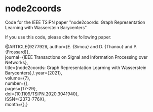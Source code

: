 # node2coords
Code for the IEEE TSIPN paper "node2coords: Graph Representation Learning with Wasserstein Barycenters"

If you use this code, please cite the following paper:

@ARTICLE{9277926,
  author={E. {Simou} and D. {Thanou} and P. {Frossard}},\
  journal={IEEE Transactions on Signal and Information Processing over Networks},\
  title={node2coords: Graph Representation Learning with Wasserstein Barycenters},\ 
  year={2021},\
  volume={7},\
  number={},\
  pages={17-29},\
  doi={10.1109/TSIPN.2020.3041940},\
  ISSN={2373-776X},\
  month={},}

